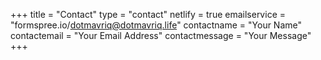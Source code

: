 +++
title = "Contact"
type = "contact"
netlify = true
emailservice = "formspree.io/dotmavriq@dotmavriq.life"
contactname = "Your Name"
contactemail = "Your Email Address"
contactmessage = "Your Message"
+++

